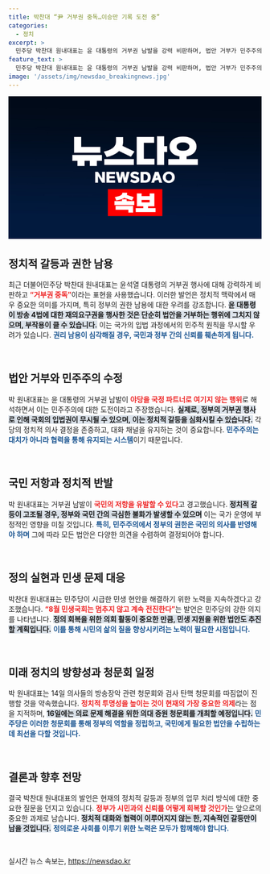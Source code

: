```yaml
---
title: 박찬대 “尹 거부권 중독…이승만 기록 도전 중”
categories:
  - 정치
excerpt: >
  민주당 박찬대 원내대표는 윤 대통령의 거부권 남발을 강력 비판하며, 법안 거부가 민주주의를 위협한다고 경고했다. 21번째 거부 기록이 만들어질 경우 국민의 저항이 이어질 것이라며 강한 의지를 밝혔다.
feature_text: >
  민주당 박찬대 원내대표는 윤 대통령의 거부권 남발을 강력 비판하며, 법안 거부가 민주주의를 위협한다고 경고했다. 21번째 거부 기록이 만들어질 경우 국민의 저항이 이어질 것이라며 강한 의지를 밝혔다.
image: '/assets/img/newsdao_breakingnews.jpg'
---
```


<p><img src="/assets/img/newsdao_breakingnews.jpg" alt="koreaapp 속보" /></p>

<h2 data-ke-size="size26">정치적 갈등과 권한 남용</h2>

<p data-ke-size="size16">최근 더불어민주당 박찬대 원내대표는 윤석열 대통령의 거부권 행사에 대해 강력하게 비판하고 <b><span style="color: #ee2323;">“거부권 중독”</span></b>이라는 표현을 사용했습니다. 이러한 발언은 정치적 맥락에서 매우 중요한 의미를 가지며, 특히 정부의 권한 남용에 대한 우려를 강조합니다. <b><span style="background-color: #21538527;">윤 대통령이 방송 4법에 대한 재의요구권을 행사한 것은 단순히 법안을 거부하는 행위에 그치지 않으며, 부작용이 클 수 있습니다.</span></b> 이는 국가의 입법 과정에서의 민주적 원칙을 무시할 우려가 있습니다. <b><span style="color: #1a5490;">권리 남용이 심각해질 경우, 국민과 정부 간의 신뢰를 훼손하게 됩니다.</span></b></p>

<p data-ke-size="size16">&nbsp;</p>

<h2 data-ke-size="size26">법안 거부와 민주주의 수정</h2>

<p data-ke-size="size16">박 원내대표는 윤 대통령의 거부권 남발이 <b><span style="color: #ee2323;">야당을 국정 파트너로 여기지 않는 행위</span></b>로 해석하면서 이는 민주주의에 대한 도전이라고 주장했습니다. <b><span style="background-color: #21538527;">실제로, 정부의 거부권 행사로 인해 국회의 입법권이 무시될 수 있으며, 이는 정치적 갈등을 심화시킬 수 있습니다.</span></b> 각 당의 정치적 의사 결정을 존중하고, 대화 채널을 유지하는 것이 중요합니다. <b><span style="color: #1a5490;">민주주의는 대치가 아니라 협력을 통해 유지되는 시스템</span></b>이기 때문입니다.</p>

<p data-ke-size="size16">&nbsp;</p>

<h2 data-ke-size="size26">국민 저항과 정치적 반발</h2>

<p data-ke-size="size16">박 원내대표는 거부권 남발이 <b><span style="color: #ee2323;">국민의 저항을 유발할 수 있다</span></b>고 경고했습니다. <b><span style="background-color: #21538527;">정치적 갈등이 고조될 경우, 정부와 국민 간의 극심한 불화가 발생할 수 있으며</span></b> 이는 국가 운영에 부정적인 영향을 미칠 것입니다. <b><span style="color: #1a5490;">특히, 민주주의에서 정부의 권한은 국민의 의사를 반영해야 하며</span></b> 그에 따라 모든 법안은 다양한 의견을 수렴하여 결정되어야 합니다.</p>

<p data-ke-size="size16">&nbsp;</p>

<h2 data-ke-size="size26">정의 실현과 민생 문제 대응</h2>

<p data-ke-size="size16">박찬대 원내대표는 민주당이 시급한 민생 현안을 해결하기 위한 노력을 지속하겠다고 강조했습니다. <b><span style="color: #ee2323;">“8월 민생국회는 멈추지 않고 계속 전진한다”</span></b>는 발언은 민주당의 강한 의지를 나타냅니다. <b><span style="background-color: #21538527;">정의 회복을 위한 의회 활동이 중요한 만큼, 민생 지원을 위한 법안도 추진할 계획입니다.</span></b> <b><span style="color: #1a5490;">이를 통해 시민의 삶의 질을 향상시키려는 노력이 필요한 시점입니다.</span></b></p>

<p data-ke-size="size16">&nbsp;</p>

<h2 data-ke-size="size26">미래 정치의 방향성과 청문회 일정</h2>

<p data-ke-size="size16">박 원내대표는 14일 의사들의 방송장악 관련 청문회와 검사 탄핵 청문회를 따짐없이 진행할 것을 약속했습니다. <b><span style="color: #ee2323;">정치적 투명성을 높이는 것이 현재의 가장 중요한 의제</span></b>라는 점을 지적하며, <b><span style="background-color: #21538527;">16일에는 의료 문제 해결을 위한 의대 증원 청문회를 개최할 예정입니다.</span></b> <b><span style="color: #1a5490;">민주당은 이러한 청문회를 통해 정부의 역할을 정립하고, 국민에게 필요한 법안을 수립하는 데 최선을 다할 것입니다.</span></b></p>

<p data-ke-size="size16">&nbsp;</p>

<h2 data-ke-size="size26">결론과 향후 전망</h2>

<p data-ke-size="size16">결국 박찬대 원내대표의 발언은 현재의 정치적 갈등과 정부의 업무 처리 방식에 대한 중요한 질문을 던지고 있습니다. <b><span style="color: #ee2323;">정부가 시민과의 신뢰를 어떻게 회복할 것인가</span></b>는 앞으로의 중요한 과제로 남습니다. <b><span style="background-color: #21538527;">정치적 대화와 협력이 이루어지지 않는 한, 지속적인 갈등만이 남을 것입니다.</span></b> <b><span style="color: #1a5490;">정의로운 사회를 이루기 위한 노력은 모두가 함께해야 합니다.</span></b></p>

<p data-ke-size="size16">&nbsp;</p>
실시간 뉴스 속보는, <a href="https://newsdao.kr" rel="dofollow">https://newsdao.kr</a>


